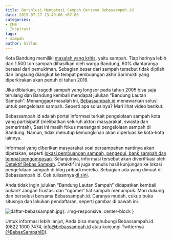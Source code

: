 ```yaml
---
title: Bersolusi Mengatasi Sampah Bersama Bebassampah.id
date: 2015-07-27 13:49:00 +07:00
categories:
- CMS
- Inspirasi
tags:
- sampah
author: hillun
---
```


Kota Bandung memiliki [masalah yang kritis](https://www.youtube.com/watch?t=73&v=0iEY8lKElqE), yaitu sampah. Tiap harinya lebih dari 1.500 ton sampah dihasilkan oleh warga Bandung, 60% diantaranya berasal dari pemukiman. Sebagian besar dari sampah tersebut tidak dipilah dan langsung diangkut ke tempat pembuangan akhir Sarimukti yang diperkirakan akan penuh di tahun 2016.

Jika dibiarkan, tragedi sampah yang longsor pada tahun 2005 bisa saja terulang dan Bandung kembali mendapat julukan “Bandung Lautan Sampah”. Menanggapi masalah ini, [Bebassampah.id](http://bebassampah.id/) menawarkan solusi untuk pengelolaan sampah. Seperti apa solusinya? Mari lihat video berikut.

<div class="video-container"<iframe width="560" height="315" src="https://www.youtube.com/embed/mXYJI1A9e5w" frameborder="0" allowfullscreen></iframe></div

Bebassampah.id adalah portal informasi terkait pengelolaan sampah kota yang partisipatif (melibatkan seluruh aktor: masyarakat, swasta dan pemerintah), Saat ini masih fokus menangani pengelolaan sampah di Bandung. Namun, tidak menutup kemungkinan akan diperluas ke kota-kota lainnya.

Informasi yang diberikan masyarakat soal persampahan nantinya akan dipetakan, seperti [lokasi pembuangan sampah, pengepul, bank sampah dan tempat pengomposan](http://bebassampah.id/?go=peta.list). Selanjutnya, informasi tersebut akan diverifikasi oleh [Detektif Bebas Sampah](http://ciptamedia.org/ada-detektif-di-proyek-peta-persampahan-bandung/). Detektif ini juga menulis hasil kunjungan ke lokasi pengelolaan sampah di blog pribadi mereka. Sebagian ada yang dimuat di Bebassampah.id. Cek tulisannya [di sini](http://bebassampah.id/index.php?go=berita.artikel).

Anda tidak ingin julukan “Bandung Lautan Sampah” didapatkan kembali bukan? Jangan frustasi dan “ngomel” liat sampah menumpuk. Mari dukung dan bersolusi bersama Bebassampah.id. Caranya mudah, cukup buka situsnya dan lakukan pendaftaran, seperti gambar di bawah ini.

![daftar-bebassampah.jpg](/uploads/daftar-bebassampah.jpg){: .img-responsive .center-block }

Untuk informasi lebih lanjut, Anda bisa menghubungi Bebassampah.id (0822 1000 7474, info@bebassampah.id atau kunjungi Twitternya [@BebasSampahID](https://twitter.com/BebasSampahID)).